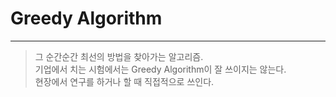 # Greedy Algorithm
---
> 그 순간순간 최선의 방법을 찾아가는 알고리즘.  
> 기업에서 치는 시험에서는 Greedy Algorithm이 잘 쓰이지는 않는다.  
> 현장에서 연구를 하거나 할 때 직접적으로 쓰인다.  

